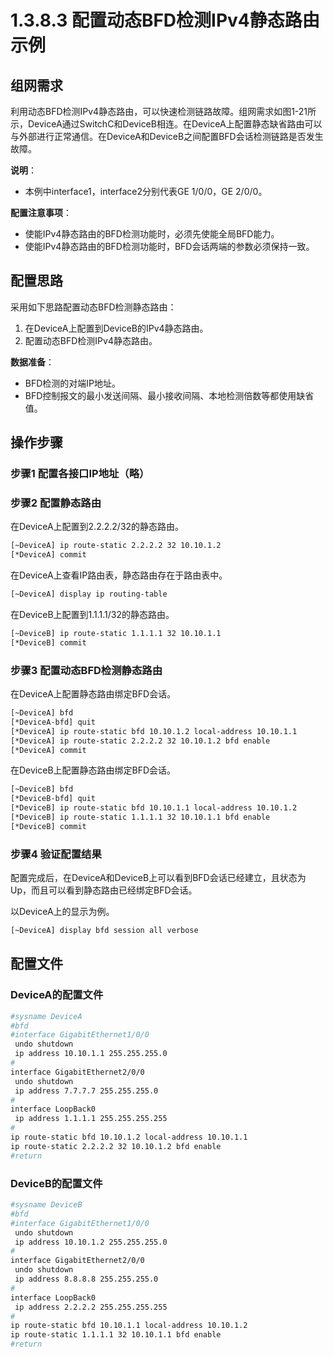 # 1.3.8.3 配置动态BFD检测IPv4静态路由示例

## 组网需求

利用动态BFD检测IPv4静态路由，可以快速检测链路故障。组网需求如图1-21所示，DeviceA通过SwitchC和DeviceB相连。在DeviceA上配置静态缺省路由可以与外部进行正常通信。在DeviceA和DeviceB之间配置BFD会话检测链路是否发生故障。

**说明**：
- 本例中interface1，interface2分别代表GE 1/0/0，GE 2/0/0。

**配置注意事项**：
- 使能IPv4静态路由的BFD检测功能时，必须先使能全局BFD能力。
- 使能IPv4静态路由的BFD检测功能时，BFD会话两端的参数必须保持一致。

## 配置思路

采用如下思路配置动态BFD检测静态路由：

1. 在DeviceA上配置到DeviceB的IPv4静态路由。
2. 配置动态BFD检测IPv4静态路由。

**数据准备**：
- BFD检测的对端IP地址。
- BFD控制报文的最小发送间隔、最小接收间隔、本地检测倍数等都使用缺省值。

## 操作步骤

### 步骤1 配置各接口IP地址（略）

### 步骤2 配置静态路由

在DeviceA上配置到2.2.2.2/32的静态路由。

```bash
[~DeviceA] ip route-static 2.2.2.2 32 10.10.1.2
[*DeviceA] commit
```

在DeviceA上查看IP路由表，静态路由存在于路由表中。

```bash
[~DeviceA] display ip routing-table
```

在DeviceB上配置到1.1.1.1/32的静态路由。

```bash
[~DeviceB] ip route-static 1.1.1.1 32 10.10.1.1
[*DeviceB] commit
```

### 步骤3 配置动态BFD检测静态路由

在DeviceA上配置静态路由绑定BFD会话。

```bash
[~DeviceA] bfd
[*DeviceA-bfd] quit
[*DeviceA] ip route-static bfd 10.10.1.2 local-address 10.10.1.1
[*DeviceA] ip route-static 2.2.2.2 32 10.10.1.2 bfd enable
[*DeviceA] commit
```

在DeviceB上配置静态路由绑定BFD会话。

```bash
[~DeviceB] bfd
[*DeviceB-bfd] quit
[*DeviceB] ip route-static bfd 10.10.1.1 local-address 10.10.1.2
[*DeviceB] ip route-static 1.1.1.1 32 10.10.1.1 bfd enable
[*DeviceB] commit
```

### 步骤4 验证配置结果

配置完成后，在DeviceA和DeviceB上可以看到BFD会话已经建立，且状态为Up，而且可以看到静态路由已经绑定BFD会话。

以DeviceA上的显示为例。

```bash
[~DeviceA] display bfd session all verbose
```

## 配置文件

### DeviceA的配置文件

```bash
#sysname DeviceA
#bfd
#interface GigabitEthernet1/0/0
 undo shutdown
 ip address 10.10.1.1 255.255.255.0
#
interface GigabitEthernet2/0/0
 undo shutdown
 ip address 7.7.7.7 255.255.255.0
#
interface LoopBack0
 ip address 1.1.1.1 255.255.255.255
#
ip route-static bfd 10.10.1.2 local-address 10.10.1.1
ip route-static 2.2.2.2 32 10.10.1.2 bfd enable
#return
```

### DeviceB的配置文件

```bash
#sysname DeviceB
#bfd
#interface GigabitEthernet1/0/0
 undo shutdown
 ip address 10.10.1.2 255.255.255.0
#
interface GigabitEthernet2/0/0
 undo shutdown
 ip address 8.8.8.8 255.255.255.0
#
interface LoopBack0
 ip address 2.2.2.2 255.255.255.255
#
ip route-static bfd 10.10.1.1 local-address 10.10.1.2
ip route-static 1.1.1.1 32 10.10.1.1 bfd enable
#return
```